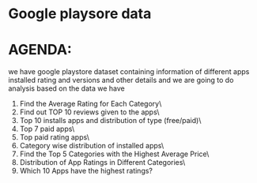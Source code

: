 # Google playsore data
# AGENDA:
we have google playstore dataset containing information of different apps installed rating and versions and other details and we are going to do analysis based on the data we have

1. Find the Average Rating for Each Category\
2. Find out TOP 10 reviews given to the apps\
3. Top 10 installs apps and distribution of type (free/paid)\
4. Top 7 paid apps\
5. Top paid rating apps\
6. Category wise distribution of installed apps\
7. Find the Top 5 Categories with the Highest Average Price\
8. Distribution of App Ratings in Different Categories\
9. Which 10 Apps have the highest ratings?
